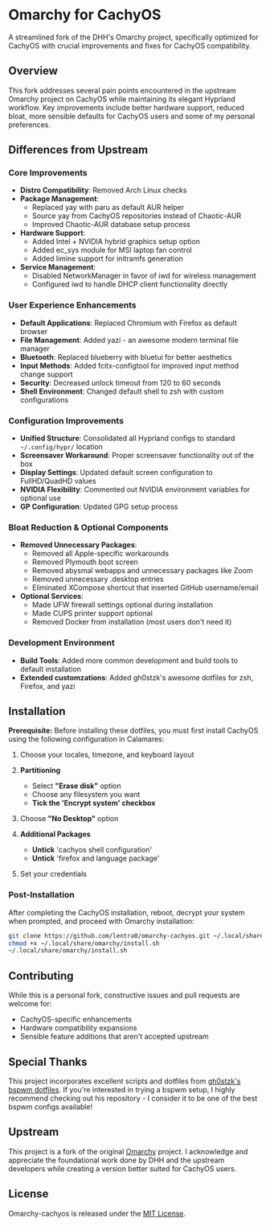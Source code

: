# Omarchy for CachyOS

A streamlined fork of the DHH's Omarchy project, specifically optimized for CachyOS with crucial improvements and fixes for CachyOS compatibility.

## Overview

This fork addresses several pain points encountered in the upstream Omarchy project on CachyOS while maintaining its elegant Hyprland workflow. Key improvements include better hardware support, reduced bloat, more sensible defaults for CachyOS users and some of my personal preferences.

## Differences from Upstream

### Core Improvements
- **Distro Compatibility**: Removed Arch Linux checks
- **Package Management**: 
  - Replaced yay with paru as default AUR helper
  - Source yay from CachyOS repositories instead of Chaotic-AUR
  - Improved Chaotic-AUR database setup process
- **Hardware Support**:
  - Added Intel + NVIDIA hybrid graphics setup option
  - Added ec_sys module for MSI laptop fan control
  - Added limine support for initramfs generation
- **Service Management**: 
  - Disabled NetworkManager in favor of iwd for wireless management
  - Configured iwd to handle DHCP client functionality directly

### User Experience Enhancements
- **Default Applications**: Replaced Chromium with Firefox as default browser
- **File Management**: Added yazi - an awesome modern terminal file manager
- **Bluetooth**: Replaced blueberry with bluetui for better aesthetics
- **Input Methods**: Added fcitx-configtool for improved input method change support
- **Security**: Decreased unlock timeout from 120 to 60 seconds
- **Shell Environment**: Changed default shell to zsh with custom configurations

### Configuration Improvements
- **Unified Structure**: Consolidated all Hyprland configs to standard `~/.config/hypr/` location
- **Screensaver Workaround**: Proper screensaver functionality out of the box
- **Display Settings**: Updated default screen configuration to FullHD/QuadHD values
- **NVIDIA Flexibility**: Commented out NVIDIA environment variables for optional use
- **GP Configuration**: Updated GPG setup process

### Bloat Reduction & Optional Components
- **Removed Unnecessary Packages**: 
  - Removed all Apple-specific workarounds
  - Removed Plymouth boot screen
  - Removed abysmal webapps and unnecessary packages like Zoom
  - Removed unnecessary .desktop entries
  - Eliminated XCompose <CAPS> shortcut that inserted GitHub username/email
- **Optional Services**:
  - Made UFW firewall settings optional during installation
  - Made CUPS printer support optional
  - Removed Docker from installation (most users don't need it) 

### Development Environment
- **Build Tools**: Added more common development and build tools to default installation
- **Extended customzations**: Added gh0stzk's awesome dotfiles for zsh, Firefox, and yazi

## Installation

**Prerequisite:** Before installing these dotfiles, you must first install CachyOS using the following configuration in Calamares:

1. Choose your locales, timezone, and keyboard layout

2.  **Partitioning**
    *   Select **"Erase disk"** option
    *   Choose any filesystem you want
    *   **Tick the 'Encrypt system' checkbox**

3. Choose **"No Desktop"** option

4.  **Additional Packages**
    *   **Untick** 'cachyos shell configuration'
    *   **Untick** 'firefox and language package'

5. Set your credentials

### Post-Installation
After completing the CachyOS installation, reboot, decrypt your system when prompted, and proceed with Omarchy installation:

```bash
git clone https://github.com/lentra0/omarchy-cachyos.git ~/.local/share/omarchy
chmod +x ~/.local/share/omarchy/install.sh
~/.local/share/omarchy/install.sh
```

## Contributing

While this is a personal fork, constructive issues and pull requests are welcome for:
- CachyOS-specific enhancements
- Hardware compatibility expansions
- Sensible feature additions that aren't accepted upstream

## Special Thanks

This project incorporates excellent scripts and dotfiles from [gh0stzk's bspwm dotfiles](https://github.com/gh0stzk/dotfiles). If you're interested in trying a bspwm setup, I highly recommend checking out his repository - I consider it to be one of the best bspwm configs available!

## Upstream

This project is a fork of the original [Omarchy](https://github.com/basecamp/omarchy) project. I acknowledge and appreciate the foundational work done by DHH and the upstream developers while creating a version better suited for CachyOS users.

## License

Omarchy-cachyos is released under the [MIT License](https://opensource.org/licenses/MIT).

